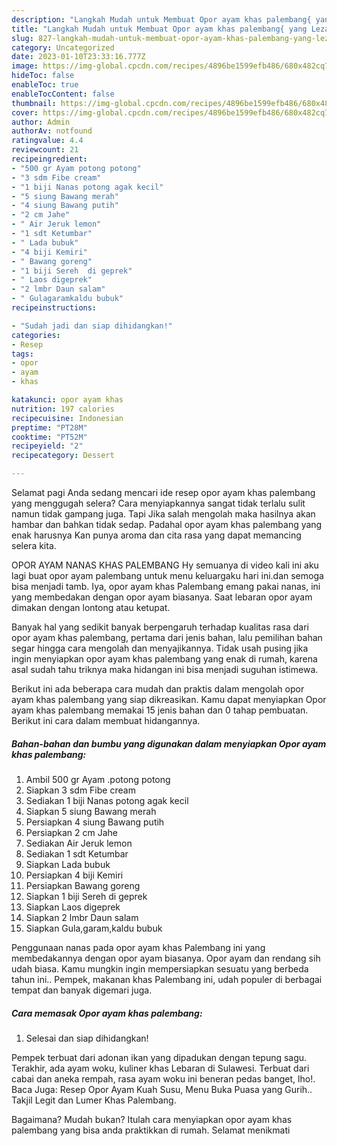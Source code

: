 ```yaml
---
description: "Langkah Mudah untuk Membuat Opor ayam khas palembang{ yang Lezat,  Menu Buat lebaran"
title: "Langkah Mudah untuk Membuat Opor ayam khas palembang{ yang Lezat,  Menu Buat lebaran"
slug: 827-langkah-mudah-untuk-membuat-opor-ayam-khas-palembang-yang-lezat-menu-buat-lebaran
category: Uncategorized
date: 2023-01-10T23:33:16.777Z
image: https://img-global.cpcdn.com/recipes/4896be1599efb486/680x482cq70/opor-ayam-khas-palembang-foto-resep-utama.jpg
hideToc: false
enableToc: true
enableTocContent: false
thumbnail: https://img-global.cpcdn.com/recipes/4896be1599efb486/680x482cq70/opor-ayam-khas-palembang-foto-resep-utama.jpg
cover: https://img-global.cpcdn.com/recipes/4896be1599efb486/680x482cq70/opor-ayam-khas-palembang-foto-resep-utama.jpg
author: Admin
authorAv: notfound
ratingvalue: 4.4
reviewcount: 21
recipeingredient:
- "500 gr Ayam potong potong"
- "3 sdm Fibe cream"
- "1 biji Nanas potong agak kecil"
- "5 siung Bawang merah"
- "4 siung Bawang putih"
- "2 cm Jahe"
- " Air Jeruk lemon"
- "1 sdt Ketumbar"
- " Lada bubuk"
- "4 biji Kemiri"
- " Bawang goreng"
- "1 biji Sereh  di geprek"
- " Laos digeprek"
- "2 lmbr Daun salam"
- " Gulagaramkaldu bubuk"
recipeinstructions:

- "Sudah jadi dan siap dihidangkan!"
categories:
- Resep
tags:
- opor
- ayam
- khas

katakunci: opor ayam khas 
nutrition: 197 calories
recipecuisine: Indonesian
preptime: "PT28M"
cooktime: "PT52M"
recipeyield: "2"
recipecategory: Dessert

---
```



Selamat pagi Anda sedang mencari ide resep opor ayam khas palembang yang menggugah selera? Cara menyiapkannya sangat tidak terlalu sulit namun tidak gampang juga. Tapi Jika salah mengolah maka hasilnya akan hambar dan bahkan tidak sedap. Padahal opor ayam khas palembang yang enak harusnya Kan punya aroma dan cita rasa yang dapat memancing selera kita.


OPOR AYAM NANAS KHAS PALEMBANG Hy semuanya di video kali ini aku lagi buat opor ayam palembang untuk menu keluargaku hari ini.dan semoga bisa menjadi tamb. Iya, opor ayam khas Palembang emang pakai nanas, ini yang membedakan dengan opor ayam biasanya. Saat lebaran opor ayam dimakan dengan lontong atau ketupat.

Banyak hal yang sedikit banyak berpengaruh terhadap kualitas rasa dari opor ayam khas palembang, pertama dari jenis bahan, lalu pemilihan bahan segar hingga cara mengolah dan menyajikannya. Tidak usah pusing jika ingin menyiapkan opor ayam khas palembang yang enak di rumah, karena asal sudah tahu triknya maka hidangan ini bisa menjadi suguhan istimewa.


Berikut ini ada beberapa cara mudah dan praktis dalam mengolah opor ayam khas palembang yang siap dikreasikan. Kamu dapat menyiapkan Opor ayam khas palembang memakai 15 jenis bahan dan 0 tahap pembuatan. Berikut ini cara dalam membuat hidangannya.

<!--inarticleads1-->

##### Bahan-bahan dan bumbu yang digunakan dalam menyiapkan Opor ayam khas palembang:

1. Ambil 500 gr Ayam .potong potong
1. Siapkan 3 sdm Fibe cream
1. Sediakan 1 biji Nanas potong agak kecil
1. Siapkan 5 siung Bawang merah
1. Persiapkan 4 siung Bawang putih
1. Persiapkan 2 cm Jahe
1. Sediakan  Air Jeruk lemon
1. Sediakan 1 sdt Ketumbar
1. Siapkan  Lada bubuk
1. Persiapkan 4 biji Kemiri
1. Persiapkan  Bawang goreng
1. Siapkan 1 biji Sereh  di geprek
1. Siapkan  Laos digeprek
1. Siapkan 2 lmbr Daun salam
1. Siapkan  Gula,garam,kaldu bubuk


Penggunaan nanas pada opor ayam khas Palembang ini yang membedakannya dengan opor ayam biasanya. Opor ayam dan rendang sih udah biasa. Kamu mungkin ingin mempersiapkan sesuatu yang berbeda tahun ini.. Pempek, makanan khas Palembang ini, udah populer di berbagai tempat dan banyak digemari juga. 

<!--inarticleads2-->

##### Cara memasak Opor ayam khas palembang:


1. Selesai dan siap dihidangkan!

Pempek terbuat dari adonan ikan yang dipadukan dengan tepung sagu. Terakhir, ada ayam woku, kuliner khas Lebaran di Sulawesi. Terbuat dari cabai dan aneka rempah, rasa ayam woku ini beneran pedas banget, lho!. Baca Juga: Resep Opor Ayam Kuah Susu, Menu Buka Puasa yang Gurih.. Takjil Legit dan Lumer Khas Palembang. 

Bagaimana? Mudah bukan? Itulah cara menyiapkan opor ayam khas palembang yang bisa anda praktikkan di rumah. Selamat menikmati
